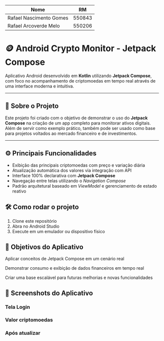 | Nome                    | RM     |
|-------------------------|--------|
| Rafael Nascimento Gomes | 550843 |
| Rafael Arcoverde Melo   | 550206 |
# 🪙 Android Crypto Monitor - Jetpack Compose

Aplicativo Android desenvolvido em **Kotlin** utilizando **Jetpack Compose**, com foco no acompanhamento de criptomoedas em tempo real através de uma interface moderna e intuitiva.

---

## 📘 Sobre o Projeto

Este projeto foi criado com o objetivo de demonstrar o uso do **Jetpack Compose** na criação de um app completo para monitorar ativos digitais.  
Além de servir como exemplo prático, também pode ser usado como base para projetos voltados ao mercado financeiro e de investimentos.

---

## ⚙️ Principais Funcionalidades

- Exibição das principais criptomoedas com preço e variação diária
- Atualização automática dos valores via integração com API
- Interface 100% declarativa com **Jetpack Compose**
- Navegação entre telas utilizando o *Navigation Compose*
- Padrão arquitetural baseado em *ViewModel* e gerenciamento de estado reativo



## 🛠️ Como rodar o projeto
1. Clone este repositório
2. Abra no Android Studio
3. Execute em um emulador ou dispositivo físico


## 🎯 Objetivos do Aplicativo

Aplicar conceitos de Jetpack Compose em um cenário real

Demonstrar consumo e exibição de dados financeiros em tempo real

Criar uma base escalável para futuras melhorias e novas funcionalidades

## 📱 Screenshots do Aplicativo

### Tela Login 
### Valor criptomoedas 
### Após atualizar  

